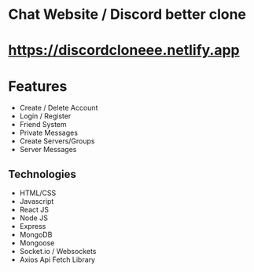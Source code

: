 # Chat Website / Discord better clone
# https://discordcloneee.netlify.app
# Features
* Create / Delete Account
* Login / Register
* Friend System
* Private Messages
* Create Servers/Groups 
* Server Messages


## Technologies
* HTML/CSS
* Javascript
* React JS
* Node JS
* Express
* MongoDB
* Mongoose
* Socket.io / Websockets
* Axios Api Fetch Library
